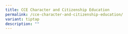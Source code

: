 ```yaml
---
title: CCE Character and Citizenship Education
permalink: /cce-character-and-citizenship-education/
variant: tiptap
description: ""
---
```

